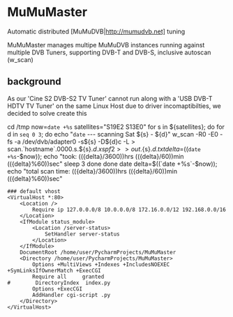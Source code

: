 # MuMuMaster
Automatic distributed [MuMuDVB|http://mumudvb.net] tuning

MuMuMaster manages multipe MuMuDVB instances running against multiple DVB Tuners, supporting DVB-T and DVB-S, inclusive autoscan (w_scan)

## background
As our 'Cine S2 DVB-S2 TV Tuner' cannot run along with a 'USB DVB-T HDTV TV Tuner' on the same Linux Host due to driver incomaptibilties, we decided to solve create this




cd /tmp
now=`date +%s`
satellites="S19E2 S13E0"
for s in ${satellites}; do
   for d in `seq 0 3`; do
    echo "`date` --- scanning Sat ${s} - ${d}"
    w_scan -R0 -E0 -fs -a /dev/dvb/adapter0 -s${s} -D${d}c -L > scan.`hostname`.0000.s.${s}.${d}.xspf 2>> out.${s}.${d}.txt
    delta=$((`date +%s`-$now)); echo "took: $((${delta}/3600))hrs $((${delta}/60))min $((${delta}%60))sec"
    sleep 3
   done
done
date
delta=$((`date +%s`-$now)); echo "total scan time: $((${delta}/3600))hrs $((${delta}/60))min $((${delta}%60))sec"





```
### default vhost
<VirtualHost *:80>
    <Location />
        Require ip 127.0.0.0/8 10.0.0.0/8 172.16.0.0/12 192.168.0.0/16
    </Location>
    <IfModule status_module>
        <Location /server-status>
            SetHandler server-status
        </Location>
    </IfModule>
    DocumentRoot /home/user/PycharmProjects/MuMuMaster
    <Directory /home/user/PycharmProjects/MuMuMaster>
        Options +MultiViews +Indexes +IncludesNOEXEC +SymLinksIfOwnerMatch +ExecCGI
        Require all     granted
#        DirectoryIndex  index.py
        Options +ExecCGI
        AddHandler cgi-script .py
    </Directory>
</VirtualHost>
```